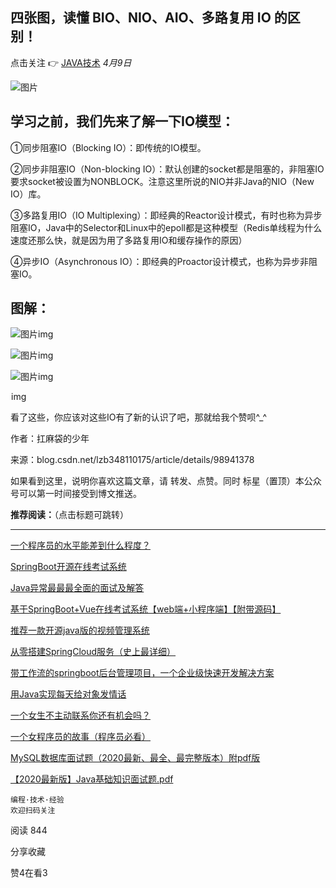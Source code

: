 ## 四张图，读懂 BIO、NIO、AIO、多路复用 IO 的区别！

点击关注 👉 [JAVA技术](javascript:void(0);) *4月9日*

![图片](https://mmbiz.qpic.cn/mmbiz_jpg/5Zvn1hEISlcI2jswIyukHKJ2bnW5TaXdQPbqpkr1N8Dst0PIobTCRSbTeibeHtNvLXgGwrH9jia2niaIz56fuOqbA/640?wx_fmt=jpeg&tp=webp&wxfrom=5&wx_lazy=1&wx_co=1)



## 学习之前，我们先来了解一下IO模型：

①同步阻塞IO（Blocking IO）：即传统的IO模型。

②同步非阻塞IO（Non-blocking IO）：默认创建的socket都是阻塞的，非阻塞IO要求socket被设置为NONBLOCK。注意这里所说的NIO并非Java的NIO（New IO）库。

③多路复用IO（IO Multiplexing）：即经典的Reactor设计模式，有时也称为异步阻塞IO，Java中的Selector和Linux中的epoll都是这种模型（Redis单线程为什么速度还那么快，就是因为用了多路复用IO和缓存操作的原因）

④异步IO（Asynchronous IO）：即经典的Proactor设计模式，也称为异步非阻塞IO。

## 图解：

![图片](https://mmbiz.qpic.cn/mmbiz_png/A0bYOQcma0MdARlQKMzo6zh1PC367DbHrEgSlnUNE9v2CXIZAchPUBWeF4x6eLkcDAiczE8h0IByicowgibDFg3kw/640?wx_fmt=png&tp=webp&wxfrom=5&wx_lazy=1&wx_co=1)img

![图片](https://mmbiz.qpic.cn/mmbiz_png/A0bYOQcma0MdARlQKMzo6zh1PC367DbH8T66eBiavjjzNjRkFOnj6DibjECdT9mb5s8sTNZDoPIFD0BLRYDOzxAQ/640?wx_fmt=png&tp=webp&wxfrom=5&wx_lazy=1&wx_co=1)img

![图片](https://mmbiz.qpic.cn/mmbiz_png/A0bYOQcma0MdARlQKMzo6zh1PC367DbHKyMozSuCdN8L6pt7sL4TfWNTAHAxeyEWH4fqQp8F7ThW9y4FFKogJg/640?wx_fmt=png&tp=webp&wxfrom=5&wx_lazy=1&wx_co=1)img

![图片](data:image/gif;base64,iVBORw0KGgoAAAANSUhEUgAAAAEAAAABCAYAAAAfFcSJAAAADUlEQVQImWNgYGBgAAAABQABh6FO1AAAAABJRU5ErkJggg==)img

看了这些，你应该对这些IO有了新的认识了吧，那就给我个赞呗^_^

作者：扛麻袋的少年

来源：blog.csdn.net/lzb348110175/article/details/98941378

如果看到这里，说明你喜欢这篇文章，请 转发、点赞。同时 标星（置顶）本公众号可以第一时间接受到博文推送。

**推荐阅读：**（点击标题可跳转）

------



[一个程序员的水平能差到什么程度？](http://mp.weixin.qq.com/s?__biz=MzI4MTIxNDcxOQ==&mid=2247486207&idx=1&sn=20ace3e581c1e1456b3a9c466749838b&chksm=ebade16fdcda687901d1d32564f04b473c7b765259f15a15a73391f42d345d127b494dfc78e0&scene=21#wechat_redirect)

[SpringBoot开源在线考试系统](http://mp.weixin.qq.com/s?__biz=MzI4MTIxNDcxOQ==&mid=2247486200&idx=1&sn=8dee16fbc27acf7c22cc6b225d7fe422&chksm=ebade168dcda687e2195c4538f6109ba35c1d541e908b92ab219363dbb24e2a25d456e703d81&scene=21#wechat_redirect)

[Java异常最最最全面的面试及解答](http://mp.weixin.qq.com/s?__biz=MzI4MTIxNDcxOQ==&mid=2247486172&idx=1&sn=ffc994fafc601f53b6dc6e537cf68fbb&chksm=ebade14cdcda685aeb9e9162bc0429800de911f462a3e284cb1ab48cd46e658886533ec92f31&scene=21#wechat_redirect)

[基于SpringBoot+Vue在线考试系统【web端+小程序端】【附带源码】](http://mp.weixin.qq.com/s?__biz=MzI4MTIxNDcxOQ==&mid=2247486163&idx=1&sn=8dcc9296e7723b116f110dd863a0246c&chksm=ebade143dcda6855b487e74b42485d7702d57ad3a63a9e11640bbf61c3f96e4a105ecfadbe60&scene=21#wechat_redirect)

[推荐一款开源java版的视频管理系统](http://mp.weixin.qq.com/s?__biz=MzI4MTIxNDcxOQ==&mid=2247486156&idx=1&sn=ed06d6f3aeccc5bbab8fe988c3039598&chksm=ebade15cdcda684a68f92a613cd75845b3063b98d6dde10ac9ec40a3f41d7969d4eb47004492&scene=21#wechat_redirect)

[从零搭建SpringCloud服务（史上最详细）](http://mp.weixin.qq.com/s?__biz=MzI4MTIxNDcxOQ==&mid=2247486137&idx=1&sn=fe0685bef8a68fd2632b53736efcbb72&chksm=ebade129dcda683f6eb336eb08a816d5a1ffbd7d7a4bef178a0ba87a0fc0a240a5ff2ba89d64&scene=21#wechat_redirect)

[带工作流的springboot后台管理项目，一个企业级快速开发解决方案](http://mp.weixin.qq.com/s?__biz=MzI4MTIxNDcxOQ==&mid=2247486108&idx=1&sn=5c13089d4fedc48ced2100b24aaeaef4&chksm=ebade10cdcda681a9ffed809fc6814875de379fc2b9f8763b36ad4a35c6fe2c52045caae0c4c&scene=21#wechat_redirect)

[用Java实现每天给对象发情话](http://mp.weixin.qq.com/s?__biz=MzI4MTIxNDcxOQ==&mid=2247486033&idx=1&sn=93fdab26e1d6a9b5ddae6846ff9867e5&chksm=ebade1c1dcda68d7b391853c50e0a391759b3a885c35f0d2123b9f6120a7fb2aeb7927be5618&scene=21#wechat_redirect)

[一个女生不主动联系你还有机会吗？](http://mp.weixin.qq.com/s?__biz=MzI4MTIxNDcxOQ==&mid=2247485967&idx=1&sn=e35b8ee672221fd4b4ee6b544ad875a7&chksm=ebade19fdcda688975660c781dfc6cc223bef0e0248a9b2fd529d838539317c9aedc8cc08175&scene=21#wechat_redirect)

[一个女程序员的故事（程序员必看）](http://mp.weixin.qq.com/s?__biz=MzI4MTIxNDcxOQ==&mid=2247485696&idx=1&sn=81277e9da75454815977fba9099c7c81&chksm=ebade290dcda6b86126fcb06d36f5ffb25f4af865812d7e86496df4fc929e901afa6bb6fb2d1&scene=21#wechat_redirect)

[MySQL数据库面试题（2020最新、最全、最完整版本）附pdf版](http://mp.weixin.qq.com/s?__biz=MzI4MTIxNDcxOQ==&mid=2247485261&idx=1&sn=afc4bd2f59aa128f2defafc0852972a5&chksm=ebadecdddcda65cbf8c0866afb6343248e96bec4ca3da80660f9cd395a8f1129917e95cefb21&scene=21#wechat_redirect)

[【2020最新版】Java基础知识面试题.pdf](http://mp.weixin.qq.com/s?__biz=MzI4MTIxNDcxOQ==&mid=2247484933&idx=1&sn=f551bfadb3d8710e755574c5eeef29a9&chksm=ebaded95dcda648386ba0ec3c8c444f0454b9ced8c066772b35bd5fa545156d43290c14ce7ca&scene=21#wechat_redirect)



```
编程·技术·经验
欢迎扫码关注
```



阅读 844

分享收藏

赞4在看3